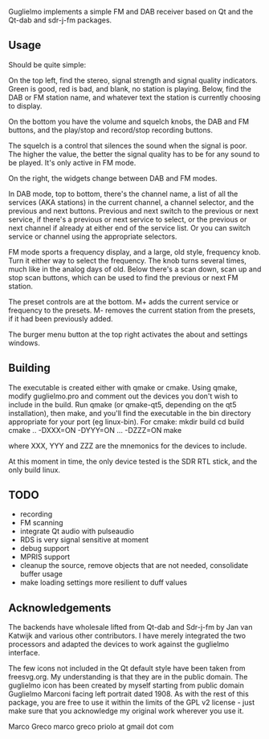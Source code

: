 Guglielmo implements a simple FM and DAB receiver based on Qt and the Qt-dab and sdr-j-fm packages.

Usage
-----

Should be quite simple:

On the top left, find the stereo, signal strength and signal quality indicators.
Green is good, red is bad, and blank, no station is playing.
Below, find the DAB or FM station name, and whatever text the station is currently choosing to display.

On the bottom you have the volume and squelch knobs, the DAB and FM buttons, and the play/stop and
record/stop recording buttons.

The squelch is a control that silences the sound when the signal is poor.
The higher the value, the better the signal quality has to be for any sound to be played.
It's only active in FM mode.

On the right, the widgets change between DAB and FM modes.

In DAB mode, top to bottom, there's the channel name, a list of all the services (AKA stations) in
the current channel, a channel selector, and the previous and next buttons.
Previous and next switch to the previous or next service, if there's a previous or next service to
select, or the previous or next channel if already at either end of the service list.
Or you can switch service or channel using the appropriate selectors.

FM mode sports a frequency display, and a large, old style, frequency knob.
Turn it either way to select the frequency.
The knob turns several times, much like in the analog days of old.
Below there's a scan down, scan up and stop scan buttons, which can be used to find the previous or
next FM station.

The preset controls are at the bottom.
M+ adds the current service or frequency to the presets.
M- removes the current station from the presets, if it had been previously added.

The burger menu button at the top right activates the about and settings windows.

Building
--------

The executable is created either with qmake or cmake.
Using qmake, modify guglielmo.pro and comment out the devices you don't wish to include in the build.
Run qmake (or qmake-qt5, depending on the qt5 installation), then make, and you'll find the executable in
the bin directory appropriate for your port (eg linux-bin).
For cmake:
	mkdir build
	cd build
	cmake .. -DXXX=ON -DYYY=ON ... -DZZZ=ON
	make

where XXX, YYY and ZZZ are the mnemonics for the devices to include.

At this moment in time, the only device tested is the SDR RTL stick, and the only build linux.

TODO
----

- recording
- FM scanning
- integrate Qt audio with pulseaudio
- RDS is very signal sensitive at moment
- debug support
- MPRIS support
- cleanup the source, remove objects that are not needed, consolidate buffer usage
- make loading settings more resilient to duff values

Acknowledgements
----------------

The backends have wholesale lifted from Qt-dab and Sdr-j-fm by Jan van Katwijk and
various other contributors.
I have merely integrated the two processors and adapted the devices to work against
the guglielmo interface.

The few icons not included in the Qt default style have been taken from freesvg.org.
My understanding is that they are in the public domain.
The guglielmo icon has been created by myself starting from public domain Guglielmo
Marconi facing left portrait dated 1908.
As with the rest of this package, you are free to use it within the limits of the GPL v2
license - just make sure that you acknowledge my original work wherever you use it.

Marco Greco
marco greco priolo at gmail dot com
